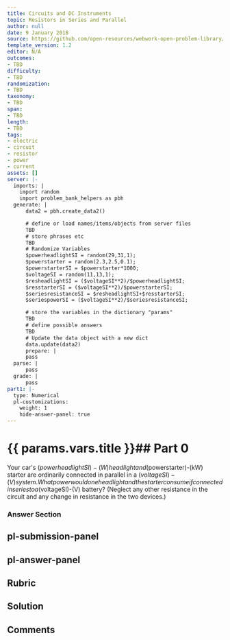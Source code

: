 ```yaml
---
title: Circuits and DC Instruments
topic: Resistors in Series and Parallel
author: null
date: 9 January 2018
source: https://github.com/open-resources/webwork-open-problem-library/tree/master/Contrib/BrockPhysics/College_Physics_Urone/21.Circuits_and_DC_Instruments/21-01.Resistors_in_Series_and_Parallel/NU_U17_21_01_005.pg
template_version: 1.2
editor: N/A
outcomes:
- TBD
difficulty:
- TBD
randomization:
- TBD
taxonomy:
- TBD
span:
- TBD
length:
- TBD
tags:
- electric
- circuit
- resistor
- power
- current
assets: []
server: |-
  imports: |
    import random
    import problem_bank_helpers as pbh
  generate: |
      data2 = pbh.create_data2()

      # define or load names/items/objects from server files
      TBD
      # store phrases etc
      TBD
      # Randomize Variables
      $powerheadlightSI = random(29,31,1);
      $powerstarter = random(2.3,2.5,0.1);
      $powerstarterSI = $powerstarter*1000;
      $voltageSI = random(11,13,1);
      $resheadlightSI = ($voltageSI**2)/$powerheadlightSI;
      $resstarterSI = ($voltageSI**2)/$powerstarterSI;
      $seriesresistanceSI = $resheadlightSI+$resstarterSI;
      $seriespowerSI = ($voltageSI**2)/$seriesresistanceSI;

      # store the variables in the dictionary "params"
      TBD
      # define possible answers
      TBD
      # Update the data object with a new dict
      data.update(data2)
      prepare: |
      pass
  parse: |
      pass
  grade: |
      pass
part1: |-
  type: Numerical
  pl-customizations:
    weight: 1
    hide-answer-panel: true
---
```


# {{ params.vars.title }}## Part 0 
Your car's ($powerheadlightSI)-(W) headlight and ($powerstarter)-(kW) starter are ordinarily connected in parallel in a ($voltageSI)-(V) system. What power would one headlight and the starter consume if connected in series to a ($voltageSI)-(V) battery? (Neglect any other resistance in the circuit and any change in resistance in the two devices.) 


### Answer Section 


## pl-submission-panel 


## pl-answer-panel 


## Rubric 


## Solution 


## Comments 


